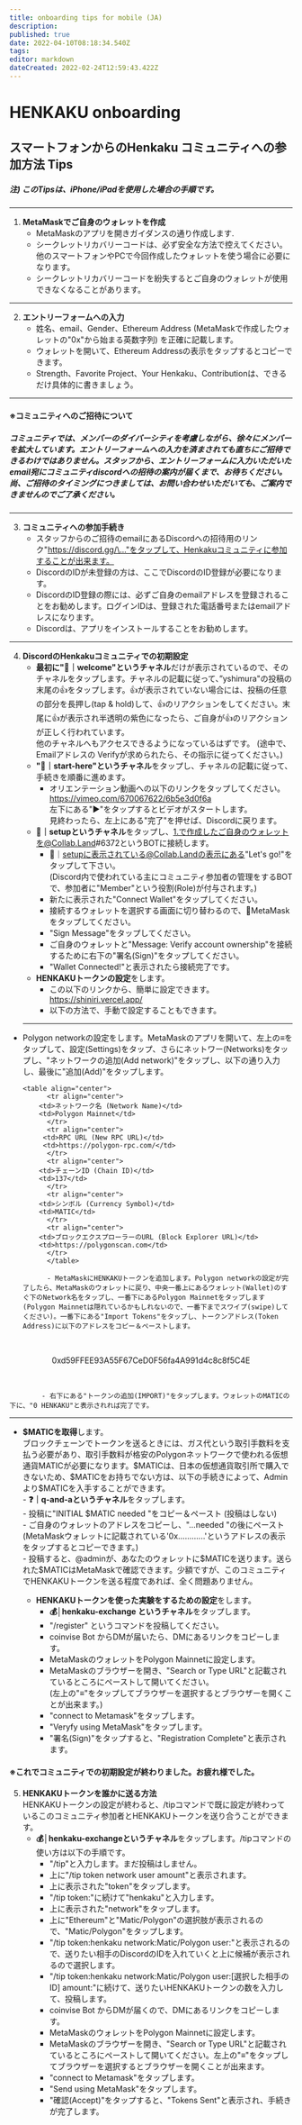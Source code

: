 ```yaml
---
title: onboarding tips for mobile (JA)
description: 
published: true
date: 2022-04-10T08:18:34.540Z
tags: 
editor: markdown
dateCreated: 2022-02-24T12:59:43.422Z
---
```


# **HENKAKU onboarding**  
## スマートフォンからのHenkaku コミュニティへの参加方法 **Tips**  
##### 注) このTipsは、iPhone/iPadを使用した場合の手順です。
---
1. **MetaMaskでご自身のウォレットを作成**  
	- MetaMaskのアプリを開きガイダンスの通り作成します.
	- シークレットリカバリーコードは、必ず安全な方法で控えてください。他のスマートフォンやPCで今回作成したウォレットを使う場合に必要になります。
	-  シークレットリカバリーコードを紛失するとご自身のウォレットが使用できなくなることがあります。  
---
2. **エントリーフォームへの入力**  
	- 姓名、email、Gender、Ethereum Address (MetaMaskで作成したウォレットの"0x"から始まる英数字列) を正確に記載します。  
	- ウォレットを開いて、Ethereum Addressの表示をタップするとコピーできます。  
	- Strength、Favorite Project、Your Henkaku、Contributionは、できるだけ具体的に書きましょう。  
---

#### ※コミュニティへのご招待について  
##### コミュニティでは、メンバーのダイバーシティを考慮しながら、徐々にメンバーを拡大しています。エントリーフォームへの入力を済まされても直ちにご招待できるわけではありません。スタッフから、エントリーフォームに入力いただいたemail宛にコミュニティdiscordへの招待の案内が届くまで、お待ちください。尚、ご招待のタイミングにつきましては、お問い合わせいただいても、ご案内できませんのでご了承ください。  
---
3. **コミュニティへの参加手続き**  
	- スタッフからのご招待のemailにあるDiscordへの招待用のリンク"https://discord.gg/\..."をタップして、Henkakuコミュニティに参加することが出来ます。  
	- DiscordのIDが未登録の方は、ここでDiscordのID登録が必要になります。  
	- DiscordのID登録の際には、必ずご自身のemailアドレスを登録されることをお勧めします。ログインIDは、登録された電話番号またはemailアドレスになります。  
	- Discordは、アプリをインストールすることをお勧めします。  
---
4. **DiscordのHenkakuコミュニティでの初期設定**
	- **最初に"🤚｜welcome"というチャネル**だけが表示されているので、そのチャネルをタップします。チャネルの記載に従って、”yshimura"の投稿の末尾の👍をタップします。👍が表示されていない場合には、投稿の任意の部分を長押し(tap & hold)して、👍のリアクションをしてください。末尾に👍が表示され半透明の紫色になったら、ご自身が👍のリアクションが正しく行われています。  
	他のチャネルへもアクセスできるようになっているはずです。
  (途中で、Emailアドレスの Verifyが求められたら、その指示に従ってください。)  
	- **"🚀｜start-here"というチャネル**をタップし、チャネルの記載に従って、手続きを順番に進めます。  
	  - オリエンテーション動画への以下のリンクをタップしてください。  
		https://vimeo.com/670067622/6b5e3d0f6a  
		左下にある"▶️"をタップするとビデオがスタートします。  
		見終わったら、左上にある"完了"を押せば、Discordに戻ります。  
	- **🦊｜setupというチャネル**をタップし、1.で作成したご自身のウォレットを@Collab.Land#6372というBOTに接続します。
		- 🦊｜setupに表示されている@Collab.Landの表示にある"Let's go!"をタップして下さい。  
		(Discord内で使われている主にコミュニティ参加者の管理をするBOTで、参加者に"Member"という役割(Role)が付与されます。)  
		- 新たに表示された"Connect Wallet"をタップしてください。  
		- 接続するウォレットを選択する画面に切り替わるので、🦊MetaMaskをタップしてください。  
		- "Sign Message"をタップしてください。  
		- ご自身のウォレットと"Message: Verify account ownership"を接続するために右下の"署名(Sign)"をタップしてください。  
		- "Wallet Connected!"と表示されたら接続完了です。  
	- **HENKAKUトークンの設定**をします。  
		- この以下のリンクから、簡単に設定できます。　
    https://shiniri.vercel.app/
		- 以下の方法で、手動で設定することもできます。
 	---

- Polygon networkの設定をします。MetaMaskのアプリを開いて、左上の≡をタップして、設定(Settings)をタップ、さらにネットワー(Networks)をタップし、"ネットワークの追加(Add network)"をタップし、以下の通り入力し、最後に"追加(Add)"をタップします。
      
      <table align="center">
  			<tr align="center">
          <td>ネットワーク名 (Network Name)</td>
          <td>Polygon Mainnet</td>
  			</tr>
  			<tr align="center">
           <td>RPC URL (New RPC URL)</td>
           <td>https://polygon-rpc.com/</td>
  			</tr>
  			<tr align="center">
          <td>チェーンID (Chain ID)</td>
          <td>137</td>
  			</tr>
  			<tr align="center">
          <td>シンボル (Currency Symbol)</td>
          <td>MATIC</td>
  			</tr>
  			<tr align="center">
          <td>ブロックエクスプローラーのURL (Block Explorer URL)</td>
          <td>https://polygonscan.com</td>
  			</tr>
			</table>
      
			- MetaMaskにHENKAKUトークンを追加します。Polygon networkの設定が完了したら、MetaMaskのウォレットに戻り、中央一番上にあるウォレット(Wallet)のすぐ下のNetwork名をタップし、一番下にあるPolygon Mainnetをタップします(Polygon Mainnetは隠れているかもしれないので、一番下までスワイプ(swipe)してください)。一番下にある"Import Tokens"をタップし、トークンアドレス(Token Address)に以下のアドレスをコピー＆ペーストします。

<br>
	<p align="center">
	<a align="center">0xd59FFEE93A55F67CeD0F56fa4A991d4c8c8f5C4E</a>
	</p>
<br>  

			- 右下にある"トークンの追加(IMPORT)"をタップします。ウォレットのMATICの下に、"0 HENKAKU"と表示されれば完了です。



---

- **\$MATICを取得**します。  
	ブロックチェーンでトークンを送るときには、ガス代という取引手数料を支払う必要があり、取引手数料が格安のPolygonネットワークで使われる仮想通貨MATICが必要になります。\$MATICは、日本の仮想通貨取引所で購入できないため、\$MATICをお持ちでない方は、以下の手続きによって、Adminより\$MATICを入手することができます。  
	  - **❓｜q-and-aというチャネル**をタップします。  
	  - 投稿に"INITIAL \$MATIC needed "をコピー＆ペースト (投稿はしない)  
	  - ご自身のウォレットのアドレスをコピーし、"...needed "の後にペースト  
		(MetaMaskウォレットに記載されている'0x............'というアドレスの表示をタップするとコピーできます。)  
	  - 投稿すると、@adminが、あなたのウォレットに\$MATICを送ります。送られた\$MATICはMetaMaskで確認できます。少額ですが、このコミュニティでHENKAKUトークンを送る程度であれば、全く問題ありません。

	- **HENKAKUトークンを使った実験をするための設定**をします。
	  - **💰│henkaku-exchange というチャネル**をタップします。
	  - "/register" というコマンドを投稿してください。
	  - coinvise Bot からDMが届いたら、DMにあるリンクをコピーします。
	  - MetaMaskのウォレットをPolygon Mainnetに設定します。
	  - MetaMaskのブラウザーを開き、"Search or Type URL"と記載されているところにペーストして開いてください。  
		(左上の"≡"をタップしてブラウザーを選択するとブラウザーを開くことが出来ます。)  
	  - "connect to Metamask"をタップします。  
	  - "Veryfy using MetaMask"をタップします。  
	  - "署名(Sign)"をタップすると、"Registration Complete"と表示されます。  
	    
#### ※これでコミュニティでの初期設定が終わりました。お疲れ様でした。  

5. **HENKAKUトークンを誰かに送る方法**  
	HENKAKUトークンの設定が終わると、/tipコマンドで既に設定が終わっているこのコミュニティ参加者とHENKAKUトークンを送り合うことができます。  
	- **💰│henkaku-exchangeというチャネル**をタップします。/tipコマンドの使い方は以下の手順です。  
		- "/tip"と入力します。まだ投稿はしません。  
		- 上に"/tip token network user amount"と表示されます。  
		- 上に表示された"token"をタップします。  
		- "/tip token:"に続けて"henkaku"と入力します。  
		- 上に表示された"network"をタップします。
		- 上に"Ethereum"と"Matic/Polygon"の選択肢が表示されるので、"Matic/Polygon"をタップします。
		- "/tip token:henkaku network:Matic/Polygon user:"と表示されるので、送りたい相手のDiscordのIDを入れていくと上に候補が表示されるので選択します。  
		- "/tip token:henkaku network:Matic/Polygon user:\[選択した相手のID\] amount:"に続けて、送りたいHENKAKUトークンの数を入力して、投稿します。  
	  - coinvise Bot からDMが届くので、DMにあるリンクをコピーします。  
	  - MetaMaskのウォレットをPolygon Mainnetに設定します。  
	  - MetaMaskのブラウザーを開き、"Search or Type URL"と記載されているところにペーストして開いてください。左上の"≡"をタップしてブラウザーを選択するとブラウザーを開くことが出来ます。  
	  - "connect to Metamask"をタップします。  
	  - "Send using MetaMask"をタップします。  
	  - "確認(Accept)"をタップすると、"Tokens Sent"と表示され、手続きが完了します。
